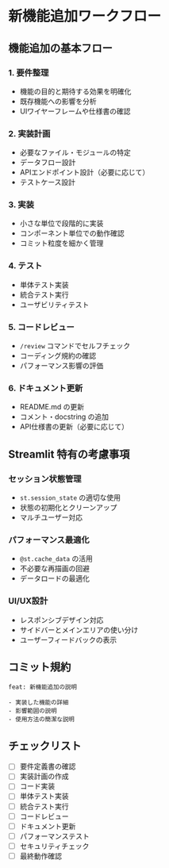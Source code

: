 # 新機能追加ワークフロー

## 機能追加の基本フロー

### 1. 要件整理
- 機能の目的と期待する効果を明確化
- 既存機能への影響を分析
- UIワイヤーフレームや仕様書の確認

### 2. 実装計画
- 必要なファイル・モジュールの特定
- データフロー設計
- APIエンドポイント設計（必要に応じて）
- テストケース設計

### 3. 実装
- 小さな単位で段階的に実装
- コンポーネント単位での動作確認
- コミット粒度を細かく管理

### 4. テスト
- 単体テスト実装
- 統合テスト実行
- ユーザビリティテスト

### 5. コードレビュー
- `/review` コマンドでセルフチェック
- コーディング規約の確認
- パフォーマンス影響の評価

### 6. ドキュメント更新
- README.md の更新
- コメント・docstring の追加
- API仕様書の更新（必要に応じて）

## Streamlit 特有の考慮事項

### セッション状態管理
- `st.session_state` の適切な使用
- 状態の初期化とクリーンアップ
- マルチユーザー対応

### パフォーマンス最適化
- `@st.cache_data` の活用
- 不必要な再描画の回避
- データロードの最適化

### UI/UX設計
- レスポンシブデザイン対応
- サイドバーとメインエリアの使い分け
- ユーザーフィードバックの表示

## コミット規約

```
feat: 新機能追加の説明

- 実装した機能の詳細
- 影響範囲の説明
- 使用方法の簡潔な説明
```

## チェックリスト

- [ ] 要件定義書の確認
- [ ] 実装計画の作成
- [ ] コード実装
- [ ] 単体テスト実装
- [ ] 統合テスト実行
- [ ] コードレビュー
- [ ] ドキュメント更新
- [ ] パフォーマンステスト
- [ ] セキュリティチェック
- [ ] 最終動作確認